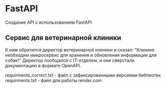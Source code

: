 # FastAPI
Создание API с  использованием FastAPI

## Сервис для ветеринарной клиники

К нам обратился директор ветеринарной клиники и сказал:
"Клинике необходим микросервис для хранения и обновления информации для собак!"
Директор пообщался с IT-отделом, и они сверстали документацию в формате OpenAPI.

requirments_correct.txt - файл с зафиксированными версиями библиотек
requirments.txt - файл для работы render.com
